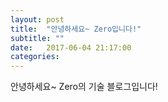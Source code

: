 ```yaml
---
layout: post
title:  "안녕하세요~ Zero입니다!"
subtitle: ""
date:   2017-06-04 21:17:00
categories:
---
```


안녕하세요~ Zero의 기술 블로그입니다!
